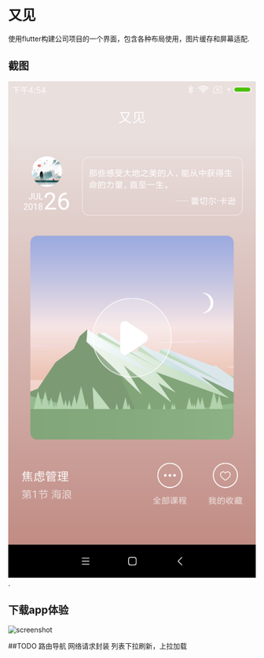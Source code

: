 # 又见

使用flutter构建公司项目的一个界面，包含各种布局使用，图片缓存和屏幕适配.

## 截图

![screenshot](https://github.com/xuyonghua/flutter_mindfullness/blob/master/screenshot/Screenshot_2019-01-31-16-54-09-787.png?raw=true).

## 下载app体验
![screenshot](https://www.pgyer.com/app/qrcode/eIa5)

##TODO
路由导航
网络请求封装
列表下拉刷新，上拉加载
